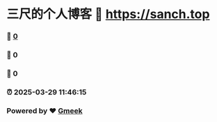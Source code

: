 # 三尺的个人博客 :link: https://sanch.top 
### :page_facing_up: [0](https://sanch.top/tag.html) 
### :speech_balloon: 0 
### :hibiscus: 0 
### :alarm_clock: 2025-03-29 11:46:15 
### Powered by :heart: [Gmeek](https://github.com/Meekdai/Gmeek)
